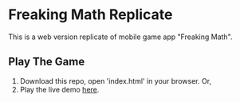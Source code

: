 # Freaking Math Replicate
This is a web version replicate of mobile game app "Freaking Math".

## Play The Game
1. Download this repo, open 'index.html' in your browser. Or,
2. Play the live demo [here](https://eqlz.github.io/freaking-math-replicate/).